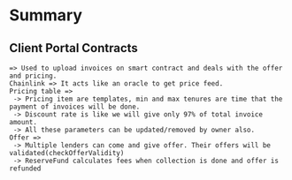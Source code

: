 # Summary
Client Portal Contracts
-----------------------
	=> Used to upload invoices on smart contract and deals with the offer and pricing.
	Chainlink => It acts like an oracle to get price feed. 
	Pricing table =>
	 -> Pricing item are templates, min and max tenures are time that the payment of invoices will be done. 
	 -> Discount rate is like we will give only 97% of total invoice amount.
	 -> All these parameters can be updated/removed by owner also.
	Offer => 
	 -> Multiple lenders can come and give offer. Their offers will be validated(checkOfferValidity)
	 -> ReserveFund calculates fees when collection is done and offer is refunded
